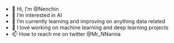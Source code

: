 - 👋 Hi, I’m @Nenchin
- 👀 I’m interested in AI
- 🌱 I’m currently learning and improving on anything data related
- 💞️ I love working on machine learning and deep learning projects
- 📫 How to reach me on twitter @Mr_NNarnia

<!---
Nenchin/Nenchin is a ✨ special ✨ repository because its `README.md` (this file) appears on your GitHub profile.
You can click the Preview link to take a look at your changes.
--->
